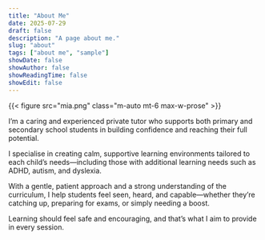 ```yaml
---
title: "About Me"
date: 2025-07-29
draft: false
description: "A page about me."
slug: "about"
tags: ["about me", "sample"]
showDate: false
showAuthor: false
showReadingTime: false
showEdit: false
---
```


{{< figure src="mia.png" class="m-auto mt-6 max-w-prose" >}}


I’m a caring and experienced private tutor who supports both primary and secondary school students in building confidence and reaching their full potential.

 I specialise in creating calm, supportive learning environments tailored to each child’s needs—including those with additional learning needs such as ADHD, autism, and dyslexia. 
 
 With a gentle, patient approach and a strong understanding of the curriculum, I help students feel seen, heard, and capable—whether they’re catching up, preparing for exams, or simply needing a boost. 
 
 Learning should feel safe and encouraging, and that’s what I aim to provide in every session.
